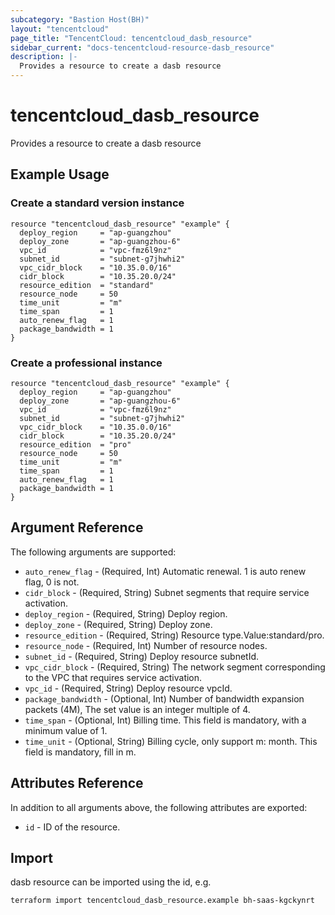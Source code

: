 ```yaml
---
subcategory: "Bastion Host(BH)"
layout: "tencentcloud"
page_title: "TencentCloud: tencentcloud_dasb_resource"
sidebar_current: "docs-tencentcloud-resource-dasb_resource"
description: |-
  Provides a resource to create a dasb resource
---
```


# tencentcloud_dasb_resource

Provides a resource to create a dasb resource

## Example Usage

### Create a standard version instance

```hcl
resource "tencentcloud_dasb_resource" "example" {
  deploy_region     = "ap-guangzhou"
  deploy_zone       = "ap-guangzhou-6"
  vpc_id            = "vpc-fmz6l9nz"
  subnet_id         = "subnet-g7jhwhi2"
  vpc_cidr_block    = "10.35.0.0/16"
  cidr_block        = "10.35.20.0/24"
  resource_edition  = "standard"
  resource_node     = 50
  time_unit         = "m"
  time_span         = 1
  auto_renew_flag   = 1
  package_bandwidth = 1
}
```

### Create a professional instance

```hcl
resource "tencentcloud_dasb_resource" "example" {
  deploy_region     = "ap-guangzhou"
  deploy_zone       = "ap-guangzhou-6"
  vpc_id            = "vpc-fmz6l9nz"
  subnet_id         = "subnet-g7jhwhi2"
  vpc_cidr_block    = "10.35.0.0/16"
  cidr_block        = "10.35.20.0/24"
  resource_edition  = "pro"
  resource_node     = 50
  time_unit         = "m"
  time_span         = 1
  auto_renew_flag   = 1
  package_bandwidth = 1
}
```

## Argument Reference

The following arguments are supported:

* `auto_renew_flag` - (Required, Int) Automatic renewal. 1 is auto renew flag, 0 is not.
* `cidr_block` - (Required, String) Subnet segments that require service activation.
* `deploy_region` - (Required, String) Deploy region.
* `deploy_zone` - (Required, String) Deploy zone.
* `resource_edition` - (Required, String) Resource type.Value:standard/pro.
* `resource_node` - (Required, Int) Number of resource nodes.
* `subnet_id` - (Required, String) Deploy resource subnetId.
* `vpc_cidr_block` - (Required, String) The network segment corresponding to the VPC that requires service activation.
* `vpc_id` - (Required, String) Deploy resource vpcId.
* `package_bandwidth` - (Optional, Int) Number of bandwidth expansion packets (4M), The set value is an integer multiple of 4.
* `time_span` - (Optional, Int) Billing time. This field is mandatory, with a minimum value of 1.
* `time_unit` - (Optional, String) Billing cycle, only support m: month. This field is mandatory, fill in m.

## Attributes Reference

In addition to all arguments above, the following attributes are exported:

* `id` - ID of the resource.



## Import

dasb resource can be imported using the id, e.g.

```
terraform import tencentcloud_dasb_resource.example bh-saas-kgckynrt
```

